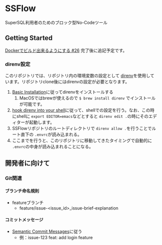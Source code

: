 # SSFlow

SuperSQL利用者のためのブロック型No-Codeツール

## Getting Started

[Dockerでビルド出来るようにする #26](https://github.com/ToyamaLab/SSFlow/issues/26) 完了後に追記予定です。

### direnv設定
このリポジトリでは、リポジトリ内の環境変数の設定として [direnv](https://github.com/direnv/direnv)を使用しています。リポジトリclone後にはdirenvの設定が必要となります。

1. [Basic Installation](https://github.com/direnv/direnv#basic-installation)に従ってdirenvをインストールする
   1. MacOSではbrewが使えるので `$ brew install direnv` でインストールが可能です。
2. [hook direnv into your shell](https://github.com/direnv/direnv/blob/master/docs/hook.md)に従って、shellでの設定を行う。なお、この時にshellに `export EDITOR=emacs`などとすると `direnv edit .`の時にそのエディターが起動します。
3. SSFlowリポジトリのルートディレクトリで `direnv allow .`を行うことでルート直下の `.envrc`が読み込まれる。
4. ここまでを行うと、このリポジトリに移動してきたタイミングで自動的に `.envrc`の中身が読み込まれることになる。

## 開発者に向けて
### Git関連
#### ブランチ命名規則

- featureブランチ
  - feature/issue-<issue_id>_issue-brief-explanation

#### コミットメッセージ

- [Semantic Commit Messages](https://gist.github.com/joshbuchea/6f47e86d2510bce28f8e7f42ae84c716)に従う
  - 例：issue-123 feat: add login feature
